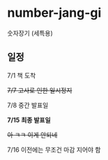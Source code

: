 # number-jang-gi
숫자장기 (세특용)

<h2>일정</h2>

7/1 책 도착
   
~~7/7 고사로 인한 일시정지~~

7/8 중간 발표일

**7/15 최종 발표일**

~~아 ㅋㅋ 이게 안되네~~

7/16 이전에는 무조건 마감 지어야 함
